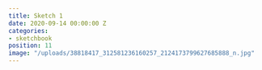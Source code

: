 ```yaml
---
title: Sketch 1
date: 2020-09-14 00:00:00 Z
categories:
- sketchbook
position: 11
image: "/uploads/38818417_312581236160257_2124173799627685888_n.jpg"
---
```


